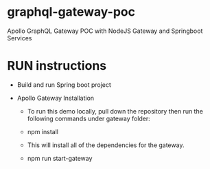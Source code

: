 # graphql-gateway-poc
Apollo GraphQL Gateway POC with NodeJS Gateway and Springboot Services

# RUN instructions
* Build and run Spring boot project
* Apollo Gateway Installation

  * To run this demo locally, pull down the repository then run the following commands under gateway folder:

  * npm install

  * This will install all of the dependencies for the gateway.

  * npm run start-gateway
